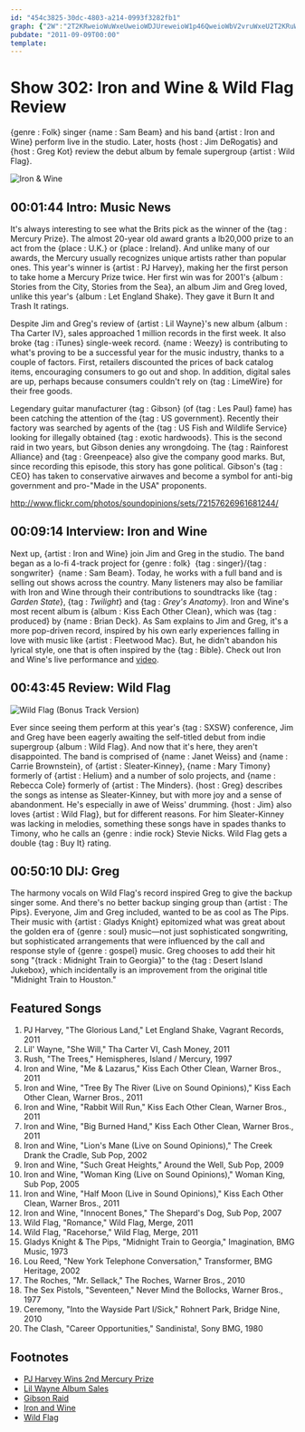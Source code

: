 ```yaml
---
id: "454c3825-30dc-4803-a214-0993f3282fb1"
graph: {"2W":"2T2KRweioWuWxeUweioWDJUreweioW1p46QweioWbV2vruWxeU2T2KRuWxeUBHVaidhgVuBHVaiplTCFplTCFyCXbydl37IpgCNgF7LhTdl37ITnn0Xdl37IBEsAAdl37IBMlWCdl37IeYuRviD48wBEsAAiD48w","FE":"BJxzPWQOvEWQOvEzZIiABA6fbWQOvEWQOvEbhI4hWQOvEgTQ26UDr3YWQOvEBJxzPzZIiABJxzPzLx1TUDr3Yb8nDQb8nDQgH9Zh","20X":"gJIVWi0fu3gJIVWuLXpXgJIVWryPQ0D8FSxgJIVW97qipi0fu3","2BM":"j2zjPszE5sBGi7fszE5sBFxuTszE5s8SsYhj2zjP8SsYhqYVo9"}
pubdate: "2011-09-09T00:00"
template: 
---
```






# Show 302: Iron and Wine & Wild Flag Review

{genre : Folk} singer {name : Sam Beam} and his band {artist : Iron and Wine} perform live in the studio. Later, hosts {host : Jim DeRogatis} and {host : Greg Kot} review the debut album by female supergroup {artist : Wild Flag}.

![Iron & Wine](https://static.soundopinions.org/images/2011/ironwine.jpg)



## 00:01:44 Intro: Music News

It's always interesting to see what the Brits pick as the winner of the {tag : Mercury Prize}. The almost 20-year old award grants a lb20,000 prize to an act from the {place : U.K.} or {place : Ireland}. And unlike many of our awards, the Mercury usually recognizes unique artists rather than popular ones. This year's winner is {artist : PJ Harvey}, making her the first person to take home a Mercury Prize twice. Her first win was for 2001's {album : Stories from the City, Stories from the Sea}, an album Jim and Greg loved, unlike this year's {album : Let England Shake}. They gave it Burn It and Trash It ratings.

Despite Jim and Greg's review of {artist : Lil Wayne}'s new album {album : Tha Carter IV}, sales approached 1 million records in the first week. It also broke {tag : iTunes} single-week record. {name : Weezy} is contributing to what's proving to be a successful year for the music industry, thanks to a couple of factors. First, retailers discounted the prices of back catalog items, encouraging consumers to go out and shop. In addition, digital sales are up, perhaps because consumers couldn't rely on {tag : LimeWire} for their free goods.

Legendary guitar manufacturer {tag : Gibson} (of {tag : Les Paul} fame) has been catching the attention of the {tag : US government}. Recently their factory was searched by agents of the {tag : US Fish and Wildlife Service} looking for illegally obtained {tag : exotic hardwoods}. This is the second raid in two years, but Gibson denies any wrongdoing. The {tag : Rainforest Alliance} and {tag : Greenpeace} also give the company good marks. But, since recording this episode, this story has gone political. Gibson's {tag : CEO} has taken to conservative airwaves and become a symbol for anti-big government and pro-"Made in the USA" proponents.

http://www.flickr.com/photos/soundopinions/sets/72157626961681244/



## 00:09:14 Interview: Iron and Wine

Next up, {artist : Iron and Wine} join Jim and Greg in the studio. The band began as a lo-fi 4-track project for {genre : folk}  {tag : singer}/{tag : songwriter}  {name : Sam Beam}. Today, he works with a full band and is selling out shows across the country. Many listeners may also be familiar with Iron and Wine through their contributions to soundtracks like {tag : *Garden State*}, {tag : *Twilight*} and {tag : *Grey's Anatomy*}. Iron and Wine's most recent album is {album : Kiss Each Other Clean}, which was {tag : produced} by {name : Brian Deck}. As Sam explains to Jim and Greg, it's a more pop-driven record, inspired by his own early experiences falling in love with music like {artist : Fleetwood Mac}. But, he didn't abandon his lyrical style, one that is often inspired by the {tag : Bible}. Check out Iron and Wine's live performance and [video](https://vimeo.com/groups/205284).



## 00:43:45 Review: Wild Flag

![Wild Flag (Bonus Track Version)](https://static.soundopinions.org/assets/302/20X0.jpg)

Ever since seeing them perform at this year's {tag : SXSW} conference, Jim and Greg have been eagerly awaiting the self-titled debut from indie supergroup {album : Wild Flag}. And now that it's here, they aren't disappointed. The band is comprised of {name : Janet Weiss} and {name : Carrie Brownstein}, of {artist : Sleater-Kinney}, {name : Mary Timony} formerly of {artist : Helium} and a number of solo projects, and {name : Rebecca Cole} formerly of {artist : The Minders}. {host : Greg} describes the songs as intense as Sleater-Kinney, but with more joy and a sense of abandonment. He's especially in awe of Weiss' drumming. {host : Jim} also loves {artist : Wild Flag}, but for different reasons. For him Sleater-Kinney was lacking in melodies, something these songs have in spades thanks to Timony, who he calls an {genre : indie rock} Stevie Nicks. Wild Flag gets a double {tag : Buy It} rating.



## 00:50:10 DIJ: Greg

The harmony vocals on Wild Flag's record inspired Greg to give the backup singer some. And there's no better backup singing group than {artist : The Pips}. Everyone, Jim and Greg included, wanted to be as cool as The Pips. Their music with {artist : Gladys Knight} epitomized what was great about the golden era of {genre : soul} music—not just sophisticated songwriting, but sophisticated arrangements that were influenced by the call and response style of {genre : gospel} music. Greg chooses to add their hit song "{track : Midnight Train to Georgia}" to the {tag : Desert Island Jukebox}, which incidentally is an improvement from the original title "Midnight Train to Houston."



## Featured Songs

1. PJ Harvey, "The Glorious Land," Let England Shake, Vagrant Records, 2011
2. Lil' Wayne, "She Will," Tha Carter VI, Cash Money, 2011
3. Rush, "The Trees," Hemispheres, Island / Mercury, 1997
4. Iron and Wine, "Me & Lazarus," Kiss Each Other Clean, Warner Bros., 2011
5. Iron and Wine, "Tree By The River (Live on Sound Opinions)," Kiss Each Other Clean, Warner Bros., 2011
6. Iron and Wine, "Rabbit Will Run," Kiss Each Other Clean, Warner Bros., 2011
7. Iron and Wine, "Big Burned Hand," Kiss Each Other Clean, Warner Bros., 2011
8. Iron and Wine, "Lion's Mane (Live on Sound Opinions)," The Creek Drank the Cradle, Sub Pop, 2002
9. Iron and Wine, "Such Great Heights," Around the Well, Sub Pop, 2009
10. Iron and Wine, "Woman King (Live on Sound Opinions)," Woman King, Sub Pop, 2005
11. Iron and Wine, "Half Moon (Live in Sound Opinions)," Kiss Each Other Clean, Warner Bros., 2011
12. Iron and Wine, "Innocent Bones," The Shepard's Dog, Sub Pop, 2007
13. Wild Flag, "Romance," Wild Flag, Merge, 2011
14. Wild Flag, "Racehorse," Wild Flag, Merge, 2011
15. Gladys Knight & The Pips, "Midnight Train to Georgia," Imagination, BMG Music, 1973
16. Lou Reed, "New York Telephone Conversation," Transformer, BMG Heritage, 2002
17. The Roches, "Mr. Sellack," The Roches, Warner Bros., 2010
18. The Sex Pistols, "Seventeen," Never Mind the Bollocks, Warner Bros., 1977
19. Ceremony, "Into the Wayside Part I/Sick," Rohnert Park, Bridge Nine, 2010
20. The Clash, "Career Opportunities," Sandinista!, Sony BMG, 1980



## Footnotes

- [PJ Harvey Wins 2nd Mercury Prize](http://www.bbc.com/news/entertainment-arts-14815129)
- [Lil Wayne Album Sales](http://artsbeat.blogs.nytimes.com/2011/09/07/big-sales-for-lil-waynes-new-album/?_r=0)
- [Gibson Raid](http://www.wsj.com/articles/SB10001424053111903895904576542942027859286)
- [Iron and Wine](http://www.ironandwine.com/)
- [Wild Flag](https://www.mergerecords.com/wild-flag)